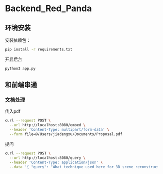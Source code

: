 # Backend_Red_Panda

## 环境安装

安装依赖包：
```bash
pip install -r requirements.txt
```

开启后台
```bash
python3 app.py
```

## 和前端串通

### 文档处理

传入pdf

```bash
curl --request POST \
  --url http://localhost:8080/embed \
  --header 'Content-Type: multipart/form-data' \
  --form file=@/Users/jiadengxu/Documents/Proposal.pdf
```

提问

```bash
curl --request POST \
  --url http://localhost:8080/query \
  --header 'Content-Type: application/json' \
  --data '{ "query": "What technique used here for 3D scene reconstruction?" }'
```